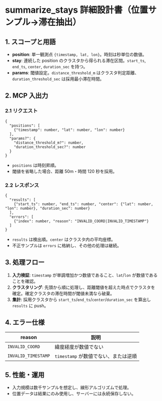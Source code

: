 # summarize_stays 詳細設計書（位置サンプル→滞在抽出）

## 1. スコープと用語
- **position**: 単一観測点 `{timestamp, lat, lon}`。時刻は秒単位の数値。
- **stay**: 連続した position のクラスタから得られる滞在区間。`start_ts`, `end_ts`, `center`, `duration_sec` を持つ。
- **params**: 閾値設定。`distance_threshold_m` はクラスタ判定距離、`duration_threshold_sec` は採用最小滞在時間。

## 2. MCP 入出力
### 2.1 リクエスト
```jsonc
{
  "positions": [
    {"timestamp": number, "lat": number, "lon": number}
  ],
  "params?": {
    "distance_threshold_m?": number,
    "duration_threshold_sec?": number
  }
}
```
- `positions` は時刻昇順。
- 閾値を省略した場合、距離 50m・時間 120 秒を採用。

### 2.2 レスポンス
```jsonc
{
  "results": [
    {"start_ts": number, "end_ts": number, "center": {"lat": number, "lon": number}, "duration_sec": number}
  ],
  "errors": [
    {"index": number, "reason": "INVALID_COORD|INVALID_TIMESTAMP"}
  ]
}
```
- `results` は検出順。`center` はクラスタ内の平均座標。
- 不正サンプルは `errors` に格納し、その他の処理は継続。

## 3. 処理フロー
1. **入力検証**: `timestamp` が単調増加かつ数値であること、`lat`/`lon` が数値であることを確認。
2. **クラスタリング**: 先頭から順に処理し、距離閾値を超えた時点でクラスタを確定。確定クラスタの滞在時間が閾値未満なら破棄。
3. **集計**: 採用クラスタから `start_ts`/`end_ts`/`center`/`duration_sec` を算出し `results` に push。

## 4. エラー仕様
| reason            | 説明                                 |
|-------------------|--------------------------------------|
| `INVALID_COORD`   | 緯度経度が数値でない                |
| `INVALID_TIMESTAMP` | `timestamp` が数値でない、または逆順 |

## 5. 性能・運用
- 入力規模は数千サンプルを想定し、線形アルゴリズムで処理。
- 位置データは結果にのみ使用し、サーバーには永続保存しない。

